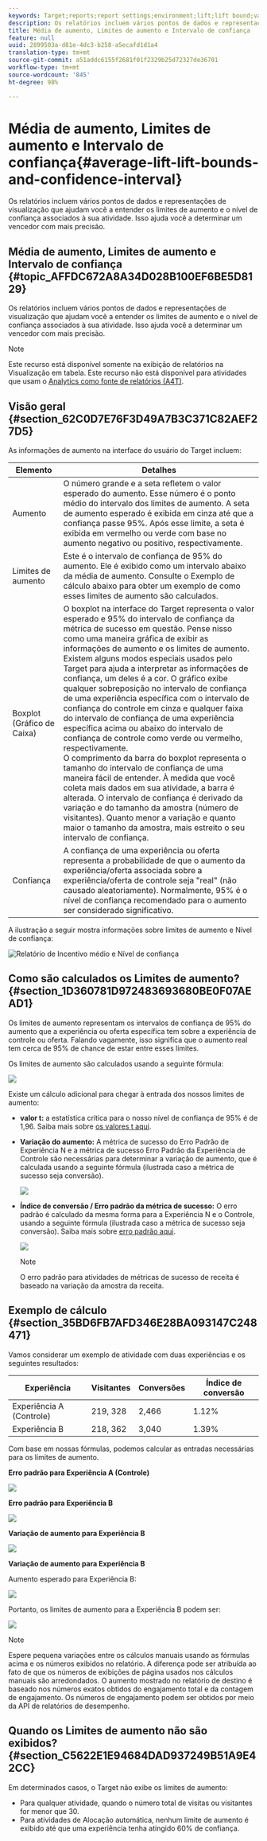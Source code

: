 ```yaml
---
keywords: Target;reports;report settings;environment;lift;lift bound;variance;confidence;control
description: Os relatórios incluem vários pontos de dados e representações de visualização que ajudam você a entender os limites de aumento e o nível de confiança associados à sua atividade. Isso ajuda você a determinar um vencedor com mais precisão.
title: Média de aumento, Limites de aumento e Intervalo de confiança
feature: null
uuid: 2899503a-d81e-4dc3-b258-a5ecafd1d1a4
translation-type: tm+mt
source-git-commit: a51addc6155f2681f01f2329b25d72327de36701
workflow-type: tm+mt
source-wordcount: '845'
ht-degree: 98%

---
```



# Média de aumento, Limites de aumento e Intervalo de confiança{#average-lift-lift-bounds-and-confidence-interval}

Os relatórios incluem vários pontos de dados e representações de visualização que ajudam você a entender os limites de aumento e o nível de confiança associados à sua atividade. Isso ajuda você a determinar um vencedor com mais precisão.

## Média de aumento, Limites de aumento e Intervalo de confiança {#topic_AFFDC672A8A34D028B100EF6BE5D8129}

Os relatórios incluem vários pontos de dados e representações de visualização que ajudam você a entender os limites de aumento e o nível de confiança associados à sua atividade. Isso ajuda você a determinar um vencedor com mais precisão.

>[!NOTE]
>
>Este recurso está disponível somente na exibição de relatórios na Visualização em tabela. Este recurso não está disponível para atividades que usam o [Analytics como fonte de relatórios (A4T)](../../c-integrating-target-with-mac/a4t/a4t.md#concept_7540C8C04259434AB6EE33B09F47A1DE).

## Visão geral {#section_62C0D7E76F3D49A7B3C371C82AEF27D5}

As informações de aumento na interface do usuário do Target incluem:

| Elemento | Detalhes |
|--- |--- |
| Aumento | O número grande e a seta refletem o valor esperado do aumento. Esse número é o ponto médio do intervalo dos limites de aumento. A seta de aumento esperado é exibida em cinza até que a confiança passe 95%. Após esse limite, a seta é exibida em vermelho ou verde com base no aumento negativo ou positivo, respectivamente. |
| Limites de aumento | Este é o intervalo de confiança de 95% do aumento. Ele é exibido como um intervalo abaixo da média de aumento. Consulte o Exemplo de cálculo abaixo para obter um exemplo de como esses limites de aumento são calculados. |
| Boxplot (Gráfico de Caixa) | O boxplot na interface do Target representa o valor esperado e 95% do intervalo de confiança da métrica de sucesso em questão. Pense nisso como uma maneira gráfica de exibir as informações de aumento e os limites de aumento.<br>Existem alguns modos especiais usados pelo Target para ajuda a interpretar as informações de confiança, um deles é a cor. O gráfico exibe qualquer sobreposição no intervalo de confiança de uma experiência específica com o intervalo de confiança do controle em cinza e qualquer faixa do intervalo de confiança de uma experiência específica acima ou abaixo do intervalo de confiança de controle como verde ou vermelho, respectivamente.<br>O comprimento da barra do boxplot representa o tamanho do intervalo de confiança de uma maneira fácil de entender. À medida que você coleta mais dados em sua atividade, a barra é alterada. O intervalo de confiança é derivado da variação e do tamanho da amostra (número de visitantes). Quanto menor a variação e quanto maior o tamanho da amostra, mais estreito o seu intervalo de confiança. |
| Confiança | A confiança de uma experiência ou oferta representa a probabilidade de que o aumento da experiência/oferta associada sobre a experiência/oferta de controle seja &quot;real&quot; (não causado aleatoriamente). Normalmente, 95% é o nível de confiança recomendado para o aumento ser considerado significativo. |

A ilustração a seguir mostra informações sobre limites de aumento e Nível de confiança:

![Relatório de Incentivo médio e Nível de confiança](/help/c-reports/c-report-settings/assets/lift-screenshot-new.png)

## Como são calculados os Limites de aumento?  {#section_1D360781D972483693680BE0F07AEAD1}

Os limites de aumento representam os intervalos de confiança de 95% do aumento que a experiência ou oferta específica tem sobre a experiência de controle ou oferta. Falando vagamente, isso significa que o aumento real tem cerca de 95% de chance de estar entre esses limites.

Os limites de aumento são calculados usando a seguinte fórmula:

![](assets/lift_diagram.png)

Existe um cálculo adicional para chegar à entrada dos nossos limites de aumento:

* **valor t:** a estatística crítica para o nosso nível de confiança de 95% é de 1,96. Saiba mais sobre [os valores t aqui](https://en.wikipedia.org/wiki/T-statistic).
* **Variação do aumento:** A métrica de sucesso do Erro Padrão de Experiência N e a métrica de sucesso Erro Padrão da Experiência de Controle são necessárias para determinar a variação de aumento, que é calculada usando a seguinte fórmula (ilustrada caso a métrica de sucesso seja conversão).

   ![](assets/lift_variance.png)

* **Índice de conversão / Erro padrão da métrica de sucesso:** O erro padrão é calculado da mesma forma para a Experiência N e o Controle, usando a seguinte fórmula (ilustrada caso a métrica de sucesso seja conversão). Saiba mais sobre [erro padrão aqui](https://en.wikipedia.org/wiki/Standard_error).

   ![](assets/standard_error.png)

   >[!NOTE]
   >
   >O erro padrão para atividades de métricas de sucesso de receita é baseado na variação da amostra da receita.

## Exemplo de cálculo {#section_35BD6FB7AFD346E28BA093147C248471}

Vamos considerar um exemplo de atividade com duas experiências e os seguintes resultados:

| Experiência | Visitantes | Conversões | Índice de conversão |
|--- |--- |--- |--- |
| Experiência A (Controle) | 219, 328 | 2,466 | 1.12% |
| Experiência B | 218, 362 | 3,040 | 1.39% |

Com base em nossas fórmulas, podemos calcular as entradas necessárias para os limites de aumento.

**Erro padrão para Experiência A (Controle)**

![](assets/standard_error_A.png)

**Erro padrão para Experiência B**

![](assets/standard_error_B.png)

**Variação de aumento para Experiência B**

![](assets/lift_variance_B.png)

**Variação de aumento para Experiência B**

Aumento esperado para Experiência B:

![](assets/lift_bounds_B.png)

Portanto, os limites de aumento para a Experiência B podem ser:

![](assets/lift_bounds_B2.png)

>[!NOTE]
>
>Espere pequena variações entre os cálculos manuais usando as fórmulas acima e os números exibidos no relatório. A diferença pode ser atribuída ao fato de que os números de exibições de página usados nos cálculos manuais são arredondados. O aumento mostrado no relatório de destino é baseado nos números exatos obtidos do engajamento total e da contagem de engajamento. Os números de engajamento podem ser obtidos por meio da API de relatórios de desempenho.

## Quando os Limites de aumento não são exibidos? {#section_C5622E1E94684DAD937249B51A9E42CC}

Em determinados casos, o Target não exibe os limites de aumento:

* Para qualquer atividade, quando o número total de visitas ou visitantes for menor que 30.
* Para atividades de Alocação automática, nenhum limite de aumento é exibido até que uma experiência tenha atingido 60% de confiança.


